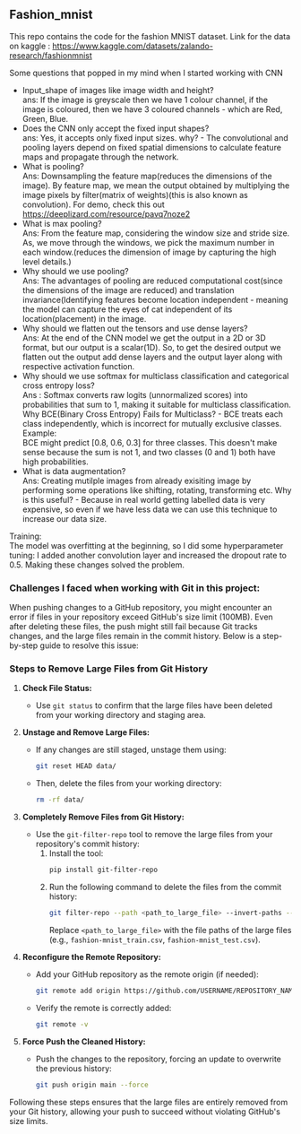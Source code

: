 ## Fashion_mnist

This repo contains the code for the fashion MNIST dataset. Link for the data on kaggle : https://www.kaggle.com/datasets/zalando-research/fashionmnist <br>

Some questions that popped in my mind when I started working with CNN<br>
- Input_shape of images like image width and height?<br>
ans: If the image is greyscale then we have 1 colour channel, if the image is coloured, then we have 3 coloured channels - which are Red, Green, Blue.<br>
- Does the CNN only accept the fixed input shapes?<br>
ans: Yes, it accepts only fixed input sizes. why? - The convolutional and pooling layers depend on fixed spatial dimensions to calculate feature maps and propagate through the network.<br>
- What is pooling?<br>
Ans: Downsampling the feature map(reduces the dimensions of the image). By feature map, we mean the output obtained by multiplying the image pixels by filter(matrix of weights)(this is also known as convolution). For demo, check this out https://deeplizard.com/resource/pavq7noze2 <br>
- What is max pooling?<br>
Ans: From the feature map, considering the window size and stride size. As, we move through the windows, we pick the maximum number in each window.(reduces the dimension of image by capturing the high level details.) <br>
- Why should we use pooling?<br>
Ans: The advantages of pooling are reduced computational cost(since the dimensions of the image are reduced) and translation invariance(Identifying features become location independent - meaning the model can capture the eyes of cat independent of its location(placement) in the image. <br>
- Why should we flatten out the tensors and use dense layers?<br>
Ans: At the end of the  CNN model we get the output in a 2D or 3D format, but our output is a scalar(1D). So, to get the desired output we flatten out the output add dense layers and the output layer along with respective activation function. <br>
- Why should we use softmax for multiclass classification and categorical cross entropy loss?<br>
Ans : Softmax converts raw logits (unnormalized scores) into probabilities that sum to 1, making it suitable for multiclass classification. Why BCE(Binary Cross Entropy) Fails for Multiclass? - BCE treats each class independently, which is incorrect for mutually exclusive classes.
Example: <br>
BCE might predict [0.8, 0.6, 0.3] for three classes. This doesn't make sense because the sum is not 1, and two classes (0 and 1) both have high probabilities. <br>
- What is data augmentation? <br>
Ans: Creating mutilple images from already exisiting image by performing some operations like shifting, rotating, transforming etc. Why is this useful? - Because in real world getting labelled data is very expensive, so even if we have less data we can use this technique to increase our data size. <br>

Training: <br>
The model was overfitting at the beginning, so I did some hyperparameter tuning: I added another convolution layer and increased the dropout rate to 0.5. Making these changes solved the problem.

### Challenges I faced when working with Git in this project:

When pushing changes to a GitHub repository, you might encounter an error if files in your repository exceed GitHub's size limit (100MB). Even after deleting these files, the push might still fail because Git tracks changes, and the large files remain in the commit history. Below is a step-by-step guide to resolve this issue:

### Steps to Remove Large Files from Git History

1. **Check File Status:**
   - Use `git status` to confirm that the large files have been deleted from your working directory and staging area.

2. **Unstage and Remove Large Files:**
   - If any changes are still staged, unstage them using:
     ```bash
     git reset HEAD data/
     ```
   - Then, delete the files from your working directory:
     ```bash
     rm -rf data/
     ```

3. **Completely Remove Files from Git History:**
   - Use the `git-filter-repo` tool to remove the large files from your repository's commit history:
     1. Install the tool:
        ```bash
        pip install git-filter-repo
        ```
     2. Run the following command to delete the files from the commit history:
        ```bash
        git filter-repo --path <path_to_large_file> --invert-paths --force
        ```
        Replace `<path_to_large_file>` with the file paths of the large files (e.g., `fashion-mnist_train.csv`, `fashion-mnist_test.csv`).

4. **Reconfigure the Remote Repository:**
   - Add your GitHub repository as the remote origin (if needed):
     ```bash
     git remote add origin https://github.com/USERNAME/REPOSITORY_NAME.git
     ```
   - Verify the remote is correctly added:
     ```bash
     git remote -v
     ```

5. **Force Push the Cleaned History:**
   - Push the changes to the repository, forcing an update to overwrite the previous history:
     ```bash
     git push origin main --force
     ```

Following these steps ensures that the large files are entirely removed from your Git history, allowing your push to succeed without violating GitHub's size limits.

